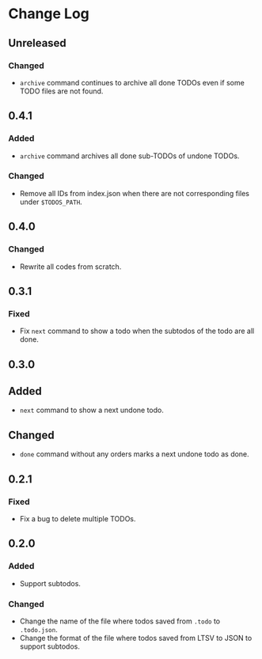# Change Log

## Unreleased

### Changed
* `archive` command continues to archive all done TODOs even if some TODO files are not found.

## 0.4.1

### Added
* `archive` command archives all done sub-TODOs of undone TODOs.

### Changed
* Remove all IDs from index.json when there are not corresponding files under `$TODOS_PATH`.

## 0.4.0

### Changed
* Rewrite all codes from scratch.

## 0.3.1

### Fixed
* Fix `next` command to show a todo when the subtodos of the todo are all done. 

## 0.3.0

## Added
* `next` command to show a next undone todo.

## Changed
* `done` command without any orders marks a next undone todo as done.

## 0.2.1

### Fixed
* Fix a bug to delete multiple TODOs.

## 0.2.0

### Added
* Support subtodos.

### Changed
* Change the name of the file where todos saved from `.todo` to `.todo.json`.
* Change the format of the file where todos saved from LTSV to JSON to support subtodos.
